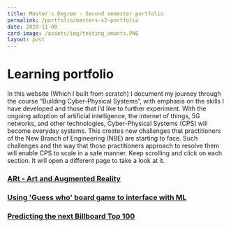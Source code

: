 ```yaml
---
title: Master's Degree - Second semester portfolio
permalink: /portfolio/masters-s2-portfolio
date: 2020-11-08
card-image: /assets/img/testing_amants.PNG
layout: post
---
```

# Learning portfolio
In this website (Which I built from scratch) I document my journey through the course “Building Cyber-Physical Systems”, with emphasis on the skills I have developed and those that I’d like to further experiment. With the ongoing adoption of artificial intelligence, the internet of things, 5G networks, and other technologies, Cyber-Physical Systems (CPS) will become everyday systems. This creates new challenges that practitioners of the New Branch of Engineering (NBE) are starting to face. Such challenges and the way that those practitioners approach to resolve them will enable CPS to scale in a safe manner. Keep scrolling and click on each section. It will open a different page to take a look at it.

<h3><a href="/portfolio/masters-s2-portolio/augmented-reality-art">ARt - Art and Augmented Reality</a></h3>
<h3><a href="/portfolio/masters-s2-portolio/games-ai-interface">Using 'Guess who' board game to interface with ML</a></h3>
<h3><a href="/portfolio/masters-s2-portolio/billboard-top-100">Predicting the next Billboard Top 100</a></h3>


